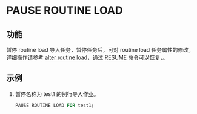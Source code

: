 # PAUSE ROUTINE LOAD

## 功能

暂停 routine load 导入任务，暂停任务后，可对 routine load 任务属性的修改。详细操作请参考 [alter routine load](../data-manipulation/alter-routine-load.md)，通过 [RESUME](../data-manipulation/RESUME_ROUTINE_LOAD.md) 命令可以恢复，。

## 示例

1. 暂停名称为 test1 的例行导入作业。

    ```sql
    PAUSE ROUTINE LOAD FOR test1;
    ```
